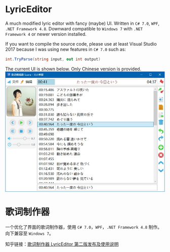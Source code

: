 # LyricEditor

A much modified lyric editor with fancy (maybe) UI. Written in `C# 7.0`, `WPF`, `.NET Framework 4.8`. Downward compatible to `Windows 7` with `.NET Framework 4` or newer version installed. 

If you want to compile the source code, please use at least Visual Studio 2017 because I was using new features in `C# 7.0` such as:

```C#
int.TryParse(string input, out int output)
```
The current UI is shown below. Only Chinese version is provided.
![](example.jpg)

# 歌词制作器

一个优化了界面的歌词制作器，使用 `C# 7.0`，`WPF`，`.NET Framework 4.8` 制作。向下兼容至 `Windows 7`。

知乎链接：[歌词制作器 LyricEditor 第二版发布及使用说明](https://zhuanlan.zhihu.com/p/32588196)
